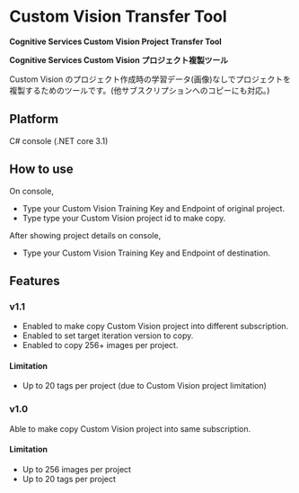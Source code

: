 ﻿# Custom Vision Transfer Tool

**Cognitive Services Custom Vision Project Transfer Tool**

**Cognitive Services Custom Vision プロジェクト複製ツール**

Custom Vision のプロジェクト作成時の学習データ(画像)なしでプロジェクトを複製するためのツールです。(他サブスクリプションへのコピーにも対応。)

## Platform

C# console (.NET core 3.1)

## How to use

On console, 

- Type your Custom Vision Training Key and Endpoint of original project.
- Type type your Custom Vision project id to make copy.

After showing project details on console,

- Type your Custom Vision Training Key and Endpoint of destination.


## Features

### v1.1

- Enabled to make copy Custom Vision project into different subscription.
- Enabled to set target iteration version to copy.
- Enabled to copy 256+ images per project. 

#### Limitation

- Up to 20 tags per project (due to Custom Vision project limitation)


### v1.0

Able to make copy Custom Vision project into same subscription.

#### Limitation

- Up to 256 images per project
- Up to 20 tags per project
